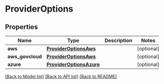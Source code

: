 # ProviderOptions

## Properties
Name | Type | Description | Notes
------------ | ------------- | ------------- | -------------
**aws** | [**ProviderOptionsAws**](ProviderOptionsAws.md) |  | [optional] 
**aws_govcloud** | [**ProviderOptionsAws**](ProviderOptionsAws.md) |  | [optional] 
**azure** | [**ProviderOptionsAzure**](ProviderOptionsAzure.md) |  | [optional] 

[[Back to Model list]](../README.md#documentation-for-models) [[Back to API list]](../README.md#documentation-for-api-endpoints) [[Back to README]](../README.md)


